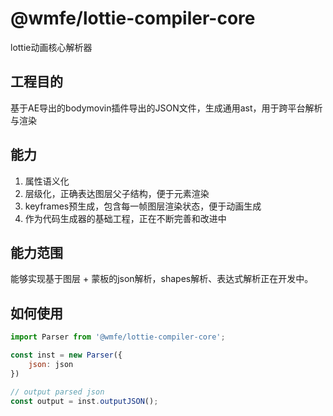 # @wmfe/lottie-compiler-core

lottie动画核心解析器

## 工程目的

基于AE导出的bodymovin插件导出的JSON文件，生成通用ast，用于跨平台解析与渲染

## 能力

1. 属性语义化
2. 层级化，正确表达图层父子结构，便于元素渲染
3. keyframes预生成，包含每一帧图层渲染状态，便于动画生成
4. 作为代码生成器的基础工程，正在不断完善和改进中

## 能力范围

能够实现基于图层 + 蒙板的json解析，shapes解析、表达式解析正在开发中。

## 如何使用
```javascript
import Parser from '@wmfe/lottie-compiler-core';

const inst = new Parser({
    json: json
})

// output parsed json
const output = inst.outputJSON();

```

